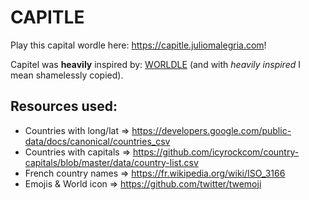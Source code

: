 # CAPIT**L**E

Play this capital wordle here: https://capitle.juliomalegria.com!

Capitel was **heavily** inspired by: [WORLDLE](https://github.com/teuteuf/worldle) (and with *heavily inspired* I mean shamelessly copied).

## Resources used:

- Countries with long/lat => https://developers.google.com/public-data/docs/canonical/countries_csv
- Countries with capitals => https://github.com/icyrockcom/country-capitals/blob/master/data/country-list.csv
- French country names => https://fr.wikipedia.org/wiki/ISO_3166
- Emojis & World icon => https://github.com/twitter/twemoji
